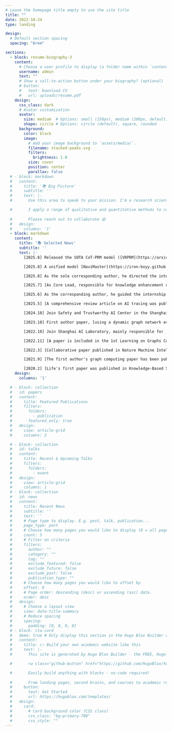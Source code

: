```yaml
---
# Leave the homepage title empty to use the site title
title: ""
date: 2022-10-24
type: landing

design:
  # Default section spacing
  spacing: "6rem"

sections:
  - block: resume-biography-3
    content:
      # Choose a user profile to display (a folder name within `content/authors/`)
      username: admin
      text: ""
      # Show a call-to-action button under your biography? (optional)
      # button:
      #   text: Download CV
      #   url: uploads/resume.pdf
    design:
      css_class: dark
      # Avatar customization
      avatar:
        size: medium  # Options: small (150px), medium (200px, default), large (320px), xl (400px), xxl (500px)
        shape: circle # Options: circle (default), square, rounded
      background:
        color: black
        image:
          # Add your image background to `assets/media/`.
          filename: stacked-peaks.svg
          filters:
            brightness: 1.0
          size: cover
          position: center
          parallax: false
  # - block: markdown
  #   content:
  #     title: '📚 Big Picture'
  #     subtitle: ''
  #     text: |-
  #       Use this area to speak to your mission. I'm a research scientist in the Moonshot team at DeepMind. I blog about machine learning, deep learning, and moonshots.

  #       I apply a range of qualitative and quantitative methods to comprehensively investigate the role of science and technology in the economy.
        
  #       Please reach out to collaborate 😃
  #   design:
  #     columns: '1'
  - block: markdown
    content:
      title: '📚 Selected News'
      subtitle: ''
      text: |-
        [2025.8] Released the SOTA CoT-PRM model ([VRPRM](https://arxiv.org/abs/2508.03556)), achieving Test-time Scaling effect of Best-of-N approaching the theoretical limit value Pass@K, surpassing the SOTA model by 118% with only 1/8 of traning data.

        [2025.8] A unified model [NaviMaster](https://iron-boyy.github.io/navimaster/) has been released that can operate both the digital GUI interface and real-world navigation simultaneously.

        [2025.8] As the sole corresponding author, he directed the internship student to submit a paper, which was published in EMNLP2025 Oral. The main research focuses on the impact of "Uncertainty" on the reasoning RL training process.

        [2025.7] [As Core Lead, responsible for knowledge enhancement of SafeWork-R1 and "Deliberation Search Mode" related modules, the relevant results are published at WAIC2025.](https://arxiv.org/pdf/2507.18576)

        [2025.6] As the corresponding author, he guided the internship student to submit a paper, which was included in ICCV 2025. The relevant achievements have refreshed the SOTA of multi-modal retrieval, and it can provide the function of precise memory retrieval for embodied AI with 500,000 frames. [demo](https://bwliu01.github.io/IDMR/)

        [2025.5] [A comprehensive review article on AI tracing was published in Artificial Intelligence Review, spanning 60 pages and comprising 20,000 words.](https://link.springer.com/article/10.1007/s10462-025-11222-w)

        [2024.10] Join Safety and Trustworthy AI Center in the Shanghai AI Laboratory, responsible for knowledge enhancement for LLMs.

        [2023.10] First author paper, [using a dynamic graph network evolution engine for accelerated simulation of complex transportation systems](https://ieeexplore.ieee.org/abstract/document/10422572/).

        [2022.10] Join Shanghai AI Laboratory, mainly responsible for  AI security evaluation systems and multi-agent simulation platforms. I earned an 'Excellent' performance rating for two consecutive years.

        [2022.11] [A paper is included in the 1st Learning on Graphs Conference, mainly studying the evolution issue of dynamic graphs.](https://proceedings.mlr.press/v198/wang22c.html)

        [2022.3] [Collaborative paper published in Nature Machine Intelligence.](https://www.nature.com/articles/s42256-022-00459-7)

        [2021.9] [The first author's graph computing paper has been published in SIGMOD 2021 Oral, which is the result of an internship at Ant Group.](https://dl.acm.org/doi/abs/10.1145/3448016.3457564)

        [2020.2] [Life's first paper was published in Knowledge-Based Systems](https://www.sciencedirect.com/science/article/abs/pii/S0950705119305283)
    design:
      columns: '1' 

  # - block: collection
  #   id: papers
  #   content:
  #     title: Featured Publications
  #     filters:
  #       folders:
  #         - publication
  #       featured_only: true
  #   design:
  #     view: article-grid
  #     columns: 2

  # - block: collection
  #   id: talks
  #   content:
  #     title: Recent & Upcoming Talks
  #     filters:
  #       folders:
  #         - event
  #   design:
  #     view: article-grid
  #     columns: 1
  # - block: collection
  #   id: news
  #   content:
  #     title: Recent News
  #     subtitle: ''
  #     text: ''
  #     # Page type to display. E.g. post, talk, publication...
  #     page_type: post
  #     # Choose how many pages you would like to display (0 = all pages)
  #     count: 5
  #     # Filter on criteria
  #     filters:
  #       author: ""
  #       category: ""
  #       tag: ""
  #       exclude_featured: false
  #       exclude_future: false
  #       exclude_past: false
  #       publication_type: ""
  #     # Choose how many pages you would like to offset by
  #     offset: 0
  #     # Page order: descending (desc) or ascending (asc) date.
  #     order: desc
  #   design:
  #     # Choose a layout view
  #     view: date-title-summary
  #     # Reduce spacing
  #     spacing:
  #       padding: [0, 0, 0, 0]
  # - block: cta-card
  #   demo: true # Only display this section in the Hugo Blox Builder demo site
  #   content:
  #     title: 👉 Build your own academic website like this
  #     text: |-
  #       This site is generated by Hugo Blox Builder - the FREE, Hugo-based open source website builder trusted by 250,000+ academics like you.

  #       <a class="github-button" href="https://github.com/HugoBlox/hugo-blox-builder" data-color-scheme="no-preference: light; light: light; dark: dark;" data-icon="octicon-star" data-size="large" data-show-count="true" aria-label="Star HugoBlox/hugo-blox-builder on GitHub">Star</a>

  #       Easily build anything with blocks - no-code required!
        
  #       From landing pages, second brains, and courses to academic resumés, conferences, and tech blogs.
  #     button:
  #       text: Get Started
  #       url: https://hugoblox.com/templates/
  #   design:
  #     card:
  #       # Card background color (CSS class)
  #       css_class: "bg-primary-700"
  #       css_style: ""
---
```

